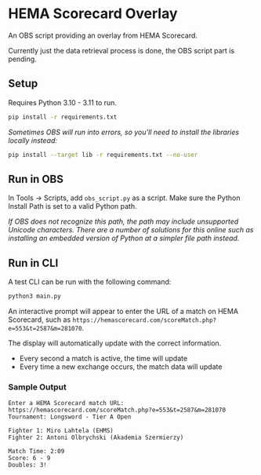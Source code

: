 # HEMA Scorecard Overlay

An OBS script providing an overlay from HEMA Scorecard.

Currently just the data retrieval process is done, the OBS script part
is pending.

## Setup

Requires Python 3.10 - 3.11 to run.

```bash
pip install -r requirements.txt
```

*Sometimes OBS will run into errors, so you'll need to install the libraries locally instead:*

```bash
pip install --target lib -r requirements.txt --no-user
```

## Run in OBS

In Tools -> Scripts, add `obs_script.py` as a script. Make sure the Python Install Path is set to a valid Python path.

*If OBS does not recognize this path, the path may include unsupported Unicode characters. There are a number of solutions for this online such as installing an embedded version of Python at a simpler file path instead.*

## Run in CLI

A test CLI can be run with the following command:

```bash
python3 main.py
```

An interactive prompt will appear to enter the URL of a match on HEMA Scorecard,
such as `https://hemascorecard.com/scoreMatch.php?e=553&t=2587&m=281070`.

The display will automatically update with the correct information.

* Every second a match is active, the time will update
* Every time a new exchange occurs, the match data will update

### Sample Output

```text
Enter a HEMA Scorecard match URL: https://hemascorecard.com/scoreMatch.php?e=553&t=2587&m=281070
Tournament: Longsword - Tier A Open

Fighter 1: Miro Lahtela (EHMS)
Fighter 2: Antoni Olbrychski (Akademia Szermierzy)

Match Time: 2:09
Score: 6 - 9
Doubles: 3!
```
